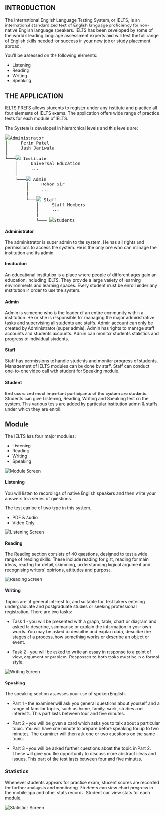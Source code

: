 ## INTRODUCTION

The International English Language Testing System, or IELTS, is an international standardized test of English language proficiency for non-native English language speakers. IELTS has been developed by some of the world’s leading language assessment experts and will test the full range of English skills needed for success in your new job or study placement abroad.

You’ll be assessed on the following elements:

- Listening
- Reading
- Writing
- Speaking

## THE APPLICATION

IELTS PREPS allows students to register under any institute and practice all four elements of IELTS exams. The application offers wide range of practice tests for each module of IELTS.

The System is developed in hierarchical levels and this levels are:

<pre>
<img src="./assets/code.png">Administrator
│     Ferin Patel
│     Jash Jariwala
│
└───<img src="./assets/institution.png"> Institute
    │     Universal Education
    │     ...
    │
    └───<img src="./assets/administrator.png"> Admin
        │     Rohan Sir
        │     ...
        |
        └───<img src="./assets/staff.png"> Staff
            │     Staff Members
            │     ...
            |
            └─── <img src="./assets/student.png">Students
</pre>

#### Administrator

The administrator is super admin to the system. He has all rights and permissions to access the system. He is the only one who can manage the institution and its admin.

#### Institution

An educational institution is a place where people of different ages gain an education, including IELTS. They provide a large variety of learning environments and learning spaces. Every student must be enroll under any institution in order to use the system.

#### Admin

Admin is someone who is the leader of an entire community within a institution. He or she is responsible for managing the major administrative tasks and supervising all students and staffs. Admin account can only be created by Administrator (super admin). Admin has rights to manage staff accounts and students accounts. Admin can monitor students statistics and progress of individual students.

#### Staff

Staff has permissions to handle students and monitor progress of students. Management of IELTS modules can be done by staff. Staff can conduct one-to-one video call with student for Speaking module.

#### Student

End users and most important participants of the system are students. Students can give Listening, Reading, Writing and Speaking test on the system. This various tests are added by particular institution admin & staffs under which they are enroll.

## Module

The IELTS has four major modules:

- Listening
- Reading
- Writing
- Speaking

<img src="./assets/module.gif" alt="Module Screen">

#### Listening

You will listen to recordings of native English speakers and then write your answers to a series of questions.

The test can be of two type in this system.

- PDF & Audio
- Video Only

<img src="./assets/listening.PNG" alt="Listening Screen">

#### Reading

The Reading section consists of 40 questions, designed to test a wide range of reading skills. These include reading for gist, reading for main ideas, reading for detail, skimming, understanding logical argument and recognising writers' opinions, attitudes and purpose.

<img src="./assets/reading.PNG" alt="Reading Screen">

#### Writing

Topics are of general interest to, and suitable for, test takers entering undergraduate and postgraduate studies or seeking professional registration. There are two tasks:

- Task 1 - you will be presented with a graph, table, chart or diagram and asked to describe, summarise or explain the information in your own words. You may be asked to describe and explain data, describe the stages of a process, how something works or describe an object or event.

- Task 2 - you will be asked to write an essay in response to a point of view, argument or problem. Responses to both tasks must be in a formal style.

<img src="./assets/writing.PNG" alt="Writing Screen">

#### Speaking

The speaking section assesses your use of spoken English.

- Part 1 - the examiner will ask you general questions about yourself and a range of familiar topics, such as home, family, work, studies and interests. This part lasts between four and five minutes.

- Part 2 - you will be given a card which asks you to talk about a particular topic. You will have one minute to prepare before speaking for up to two minutes. The examiner will then ask one or two questions on the same topic.

- Part 3 - you will be asked further questions about the topic in Part 2. These will give you the opportunity to discuss more abstract ideas and issues. This part of the test lasts between four and five minutes.

### Statistics

Whenever students appears for practice exam, student scores are recorded for further analaysis and monitoring. Students can view chart progress in the mobile app and other stats records. Student can view stats for each module.

<img src="./assets/stats.PNG" alt="Statistics Screen">
